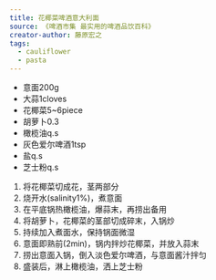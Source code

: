 ```yaml
---
title: 花椰菜啤酒意大利面
source: 《啤酒市集 最实用的啤酒品饮百科》
creator-author: 藤原宏之
tags:
  - cauliflower
  - pasta
---
```


- 意面200g
- 大蒜1cloves
- 花椰菜5~6piece
- 胡萝卜0.3
- 橄榄油q.s
- 灰色爱尔啤酒1tsp
- 盐q.s
- 芝士粉q.s

1. 将花椰菜切成花，茎两部分
2. 烧开水(salinity1%)，煮意面
3. 在平底锅热橄榄油，爆蒜末，再捞出备用
4. 将胡萝卜，花椰菜的茎部切成碎末，入锅炒
5. 持续加入煮面水，保持锅面微湿
6. 意面即熟前(2min)，锅内拌炒花椰菜，并放入蒜末
7. 捞出意面入锅，倒入淡色爱尔啤酒，与意面酱汁拌匀
8. 盛装后，淋上橄榄油，洒上芝士粉